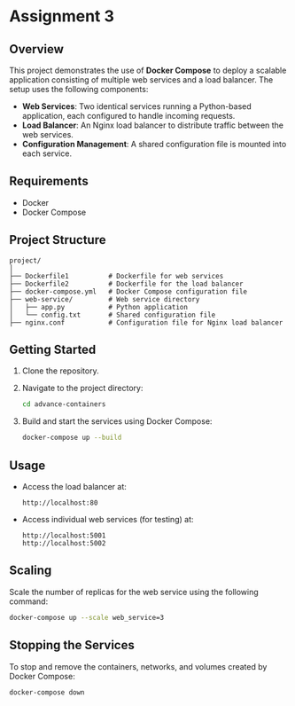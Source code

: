 
# Assignment 3

## Overview
This project demonstrates the use of **Docker Compose** to deploy a scalable application consisting of multiple web services and a load balancer. The setup uses the following components:
- **Web Services**: Two identical services running a Python-based application, each configured to handle incoming requests.
- **Load Balancer**: An Nginx load balancer to distribute traffic between the web services.
- **Configuration Management**: A shared configuration file is mounted into each service.

## Requirements
- Docker
- Docker Compose

## Project Structure
```
project/
│
├── Dockerfile1          # Dockerfile for web services
├── Dockerfile2          # Dockerfile for the load balancer 
├── docker-compose.yml   # Docker Compose configuration file
├── web-service/         # Web service directory
│   ├── app.py           # Python application
│   └── config.txt       # Shared configuration file
├── nginx.conf           # Configuration file for Nginx load balancer

```

## Getting Started
1. Clone the repository.
2. Navigate to the project directory:
   ```bash
   cd advance-containers
   ```

3. Build and start the services using Docker Compose:
   ```bash
   docker-compose up --build
   ```

## Usage
- Access the load balancer at:
  ```
  http://localhost:80
  ```
- Access individual web services (for testing) at:
  ```
  http://localhost:5001
  http://localhost:5002
  ```

## Scaling
Scale the number of replicas for the web service using the following command:
```bash
docker-compose up --scale web_service=3
```

## Stopping the Services
To stop and remove the containers, networks, and volumes created by Docker Compose:
```bash
docker-compose down
```
